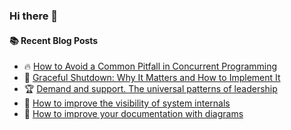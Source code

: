 ### Hi there 👋

<!--
**jorzel/jorzel** is a ✨ _special_ ✨ repository because its `README.md` (this file) appears on your GitHub profile.

Here are some ideas to get you started:

- 🔭 I’m currently working on ...
- 🌱 I’m currently learning ...
- 👯 I’m looking to collaborate on ...
- 🤔 I’m looking for help with ...
- 💬 Ask me about ...
- 📫 How to reach me: ...
- 😄 Pronouns: ...
- ⚡ Fun fact: ...
-->

#### :books: Recent Blog Posts
<!-- BLOGPOSTS:START -->
 - 🔥 [How to Avoid a Common Pitfall in Concurrent Programming](https://levelup.gitconnected.com/how-to-avoid-common-pitfalls-in-concurrent-programming-eb113c586111?source=rss-607ede630b31------2)
 - 📰 [Graceful Shutdown: Why It Matters and How to Implement It](https://levelup.gitconnected.com/graceful-shutdown-why-it-matters-and-how-to-implement-it-919e741b397e?source=rss-607ede630b31------2)
 - 🏆 [Demand and support. The universal patterns of leadership](https://medium.com/illuminations-mirror/demand-and-support-the-universal-patterns-of-leadership-9dacf6da3bfb?source=rss-607ede630b31------2)
 - 🔘 [How to improve the visibility of system internals](https://blog.devops.dev/how-to-improve-the-visibility-of-system-internals-dd4d39d1f4c2?source=rss-607ede630b31------2)
 - 📰 [How to improve your documentation with diagrams](https://levelup.gitconnected.com/how-to-improve-your-documentation-with-diagrams-f093be8cec75?source=rss-607ede630b31------2)<!-- BLOGPOSTS:END -->